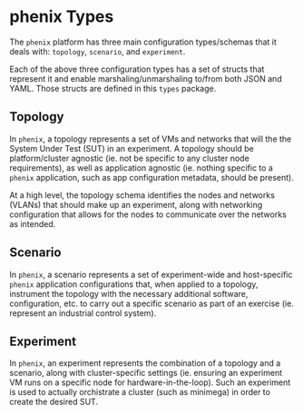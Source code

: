 # phenix Types

The `phenix` platform has three main configuration types/schemas that it
deals with: `topology`, `scenario`, and `experiment`.

Each of the above three configuration types has a set of structs that
represent it and enable marshaling/unmarshaling to/from both JSON and YAML.
Those structs are defined in this `types` package.

## Topology

In `phenix`, a topology represents a set of VMs and networks that will the
the System Under Test (SUT) in an experiment. A topology should be
platform/cluster agnostic (ie. not be specific to any cluster node
requirements), as well as application agnostic (ie. nothing specific to a
`phenix` application, such as app configuration metadata, should be present).

At a high level, the topology schema identifies the nodes and networks
(VLANs) that should make up an experiment, along with networking
configuration that allows for the nodes to communicate over the networks as
intended.

## Scenario

In `phenix`, a scenario represents a set of experiment-wide and host-specific
`phenix` application configurations that, when applied to a topology,
instrument the topology with the necessary additional software,
configuration, etc. to carry out a specific scenario as part of an exercise
(ie. represent an industrial control system).

## Experiment

In `phenix`, an experiment represents the combination of a topology and a
scenario, along with cluster-specific settings (ie. ensuring an experiment VM
runs on a specific node for hardware-in-the-loop). Such an experiment is used
to actually orchistrate a cluster (such as minimega) in order to create the
desired SUT.